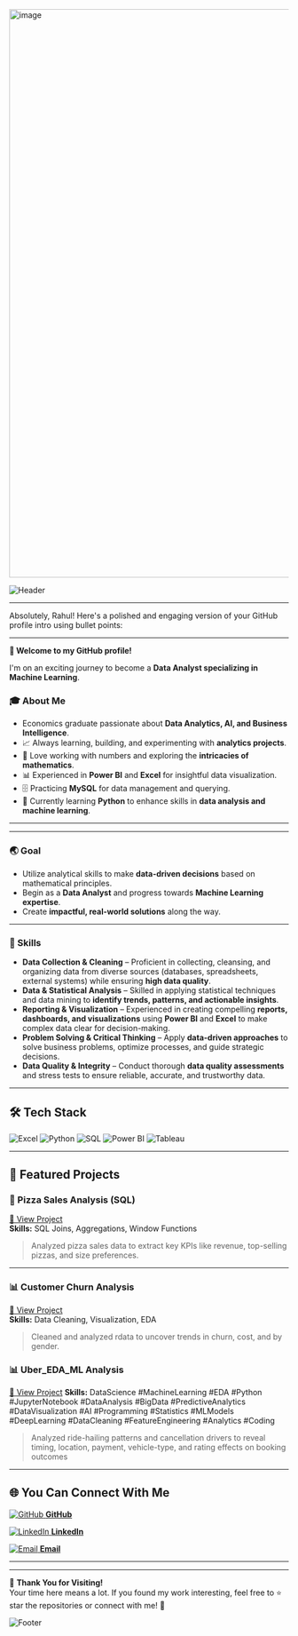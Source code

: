 
<img width="1536" height="1024" alt="image" src="https://github.com/user-attachments/assets/691c2853-7cac-4e45-b2c4-7f084c9e224e" />




<!-- Profile Banner -->
![Header](https://capsule-render.vercel.app/api?type=waving&color=0:00c6ff,100:0072ff&height=200&section=header&text=Rahul%20Yadav&fontSize=50&fontColor=ffffff&fontAlignY=35)

---
Absolutely, Rahul! Here's a polished and engaging version of your GitHub profile intro using bullet points:

---

**👋 Welcome to my GitHub profile!**

I'm on an exciting journey to become a **Data Analyst specializing in Machine Learning**. 

### **🎓 About Me**

* Economics graduate passionate about **Data Analytics, AI, and Business Intelligence**.
* 📈 Always learning, building, and experimenting with **analytics projects**.
* 🔢 Love working with numbers and exploring the **intricacies of mathematics**.
* 📊 Experienced in **Power BI** and **Excel** for insightful data visualization.
* 🗄️ Practicing **MySQL** for data management and querying.
* 🐍 Currently learning **Python** to enhance skills in **data analysis and machine learning**.

---

---

### **🌏 Goal**

* Utilize analytical skills to make **data-driven decisions** based on mathematical principles.
* Begin as a **Data Analyst** and progress towards **Machine Learning expertise**.
* Create **impactful, real-world solutions** along the way.

---

### **💪 Skills**

* **Data Collection & Cleaning** – Proficient in collecting, cleansing, and organizing data from diverse sources (databases, spreadsheets, external systems) while ensuring **high data quality**.
* **Data & Statistical Analysis** – Skilled in applying statistical techniques and data mining to **identify trends, patterns, and actionable insights**.
* **Reporting & Visualization** – Experienced in creating compelling **reports, dashboards, and visualizations** using **Power BI** and **Excel** to make complex data clear for decision-making.
* **Problem Solving & Critical Thinking** – Apply **data-driven approaches** to solve business problems, optimize processes, and guide strategic decisions.
* **Data Quality & Integrity** – Conduct thorough **data quality assessments** and stress tests to ensure reliable, accurate, and trustworthy data.

---

## 🛠 Tech Stack

![Excel](https://img.shields.io/badge/Microsoft%20Excel-217346?logo=microsoft-excel&logoColor=white&style=for-the-badge)
![Python](https://img.shields.io/badge/Python-3776AB?logo=python&logoColor=white&style=for-the-badge)
![SQL](https://img.shields.io/badge/SQL-005C84?logo=postgresql&logoColor=white&style=for-the-badge)
![Power BI](https://img.shields.io/badge/Power%20BI-F2C811?logo=powerbi&logoColor=black&style=for-the-badge)
![Tableau](https://img.shields.io/badge/Tableau-E97627?logo=tableau&logoColor=white&style=for-the-badge)

---

## 📌 Featured Projects

### 🍕 Pizza Sales Analysis (SQL)
[🔗 View Project](https://github.com/Rahulyadav017/-Pizza-Sales-Performance-Report-using-SQL-)  
**Skills:** SQL Joins, Aggregations, Window Functions  
> Analyzed pizza sales data to extract key KPIs like revenue, top-selling pizzas, and size preferences.

---

### 📊 Customer Churn Analysis
[🔗 View Project](https://github.com/Rahulyadav017/Customer_churn-report)  
**Skills:** Data Cleaning, Visualization, EDA  
> Cleaned and analyzed rdata to uncover trends in churn, cost, and by gender.

### 📊 Uber_EDA_ML Analysis
[🔗 View Project](https://github.com/Rahulyadav017/Uber-ncr-eda_ml.git)
**Skills:** DataScience #MachineLearning #EDA #Python #JupyterNotebook #DataAnalysis #BigData #PredictiveAnalytics #DataVisualization #AI #Programming #Statistics #MLModels #DeepLearning #DataCleaning #FeatureEngineering #Analytics #Coding
>Analyzed ride-hailing patterns and cancellation drivers to reveal timing, location, payment, vehicle-type, and rating effects on booking outcomes

---
## 🌐 You Can Connect With Me  

[<img src="https://img.icons8.com/ios-glyphs/40/000000/github.png" alt="GitHub" /> **GitHub**](https://github.com/Rahulyadav017)  

[<img src="https://img.icons8.com/ios-filled/40/0A66C2/linkedin.png" alt="LinkedIn" /> **LinkedIn**](https://www.linkedin.com/in/rahul-yadav-61901b168/)  

[<img src="https://img.icons8.com/color/40/gmail-new.png" alt="Email" /> **Email**](mailto:ry66239@gmail.com)  



---
---

💖 **Thank You for Visiting!**  
Your time here means a lot. If you found my work interesting, feel free to ⭐ star the repositories or connect with me! 🚀

<!-- Footer Banner -->
![Footer](https://capsule-render.vercel.app/api?type=waving&color=0:0072ff,100:00c6ff&height=120&section=footer)
